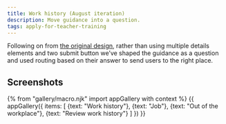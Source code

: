 ```yaml
---
title: Work history (August iteration)
description: Move guidance into a question.
tags: apply-for-teacher-training
---
```

Following on from [the original design](/apply-june-2019/work-history), rather than using multiple details elements and two submit button we’ve shaped the guidance as a question and used routing based on their answer to send users to the right place.

## Screenshots

{% from "gallery/macro.njk" import appGallery with context %}
{{ appGallery({
  items: [
    {text: "Work history"},
    {text: "Job"},
    {text: "Out of the workplace"},
    {text: "Review work history"}
  ]
}) }}
